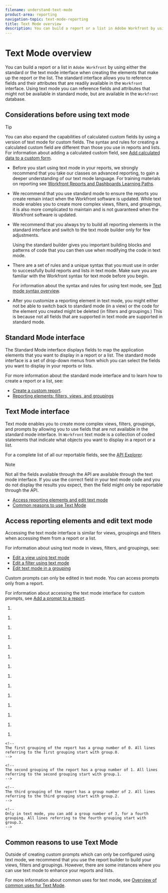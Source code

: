 ```yaml
---
filename: understand-text-mode
product-area: reporting
navigation-topic: text-mode-reporting
title: Text Mode overview
description: You can build a report or a list in Adobe Workfront by using either the standard or the text mode interface when creating the elements that make up the report or the list. The standard interface allows you to reference fields and their attributes that are readily available in the Workfront interface. Using text mode you can reference fields and attributes that might not be available in standard mode, but are available in the Workfront database.
---
```


# Text Mode overview

You can build a report or a list in `Adobe Workfront` by using either the standard or the text mode interface when creating the elements that make up the report or the list. The standard interface allows you to reference fields and their attributes that are readily available in the `Workfront` interface. Using text mode you can reference fields and attributes that might not be available in standard mode, but are available in the `Workfront` database.

## Considerations before using text mode

>[!TIP]
>
>You can also expand the capabilities of calculated custom fields by using a version of text mode for custom fields. The syntax and rules for creating a calculated custom field are different than those you use in reports and lists. For information about adding a calculated custom field, see [Add calculated data to a custom form](../../../administration-and-setup/customize-workfront/create-manage-custom-forms/add-calculated-data-to-custom-form.md).

<ul> 
 <li> <p>Before you start using text mode in your reports, we strongly recommend that you take our classes on advanced reporting, to gain a deeper understanding of our text mode language. For training materials on reporting see <a href="https://one.workfront.com/s/learningpath2/workfront-reporting-20Y0z000000blhLEAQ" target="_blank"><span>Workfront</span> Reports and Dashboards Learning Paths</a>.</p> </li> 
 <li> <p>We recommend that you use standard mode to ensure the reports you create remain intact when the <span>Workfront</span> software is updated. While text mode enables you to create more complex views, filters, and groupings, it is also more complicated to maintain and is not guaranteed when the <span>Workfront</span> software is updated.</p> </li> 
 <li> <p>We recommend that you always try to build all reporting elements in the standard interface and switch to the text mode builder only for few adjustments.</p> <note type="tip">
   Using the standard builder gives you important building blocks and patterns of code that you can then use when modifying the code in text mode.
  </note> </li> 
 <li> <p>There are a set of rules and a unique syntax that you must use in order to successfully build reports and lists in text mode. Make sure you are familiar with the <span>Workfront</span> syntax for text mode before you begin.</p> <p>For information about the syntax and rules for using text mode, see <a href="../../../reports-and-dashboards/reports/text-mode/text-mode-syntax-overview.md" class="MCXref xref">Text mode syntax overview</a>.</p> </li> 
 <li> <p>After you customize a reporting element in text mode, you might either not be able to switch back to standard mode (in a view) or the code for the element you created might be deleted (in filters and groupings.) This is because not all fields that are supported in text mode are supported in standard mode.</p> </li> 
</ul>

## Standard Mode interface

The Standard Mode interface displays fields to map the application elements that you want to display in a report or a list. The standard mode interface is a set of drop-down menus from which you can select the fields you want to display in your reports or lists.

For more information about the standard mode interface and to learn how to create a report or a list, see:

* [Create a custom report](../../../reports-and-dashboards/reports/creating-and-managing-reports/create-custom-report.md). 
* [Reporting elements: filters, views, and groupings](../../../reports-and-dashboards/reports/reporting-elements/reporting-elements-filters-views-groupings.md)

## Text Mode interface

Text mode enables you to create more complex views, filters, groupings, and prompts by allowing you to use fields that are not available in the standard mode interface. In  `Workfront` text mode is a collection of coded statements that indicate what objects you want to display in a report or a list.

For a complete list of all our reportable fields, see the [API Explorer](../../../wf-api/general/api-explorer.md).

>[!NOTE]
>
>Not all the fields available through the API are available through the text mode interface. If you use the correct field in your text mode code and you do not display the results you expect, then the field might only be reportable through the API.

* [Access reporting elements and edit text mode](#accessin) 
* [Common reasons to use Text Mode](#common)

## Access reporting elements and edit text mode

Accessing the text mode interface is similar for views, groupings and filters when accessing them from a report or a list.

For information about using text mode in views, filters, and groupings, see:

* [Edit a view using text mode](../../../reports-and-dashboards/reports/text-mode/edit-text-mode-in-view.md) 
* [Edit a filter using text mode](../../../reports-and-dashboards/reports/text-mode/edit-text-mode-in-filter.md) 
* [Edit text mode in a grouping](../../../reports-and-dashboards/reports/text-mode/edit-text-mode-in-grouping.md)

Custom prompts can only be edited in text mode. You can access prompts only from a report.

For information about accessing the text mode interface for custom prompts, see [Add a prompt to a report](../../../reports-and-dashboards/reports/creating-and-managing-reports/add-prompt-report.md).

<!--
Editing the text mode code inside views, filters, and groupings has some differences outlined below.
-->

  <!--
  Edit text mode in a view
  -->

  <!--
  Edit text mode in a filter
  -->

  <!--
  Edit text mode in a grouping
  -->

  <!--
  Edit a custom prompt
  -->

<!--
Edit text mode in a view
-->

<!--
Tip: We recommend that you build as much of the view as possible in standard mode, then convert it to text mode to edit it.
-->

<!--
To access the text mode interface for a view:
-->

1. 

   <!--
   Find the report you want to modify in text mode.
   -->

   <!--
   You must have manage permissions to a report in order to be able to edit it.
   -->

   <!--
   Click Report Actions.
   -->

   <!--
   Click Edit.
   -->

   <!--
   On the Columns (View) tab of the report builder, select a column in the report.
   -->

1. 

   <!--
   Click Apply if you want to save your changes and continue editing the report.
   -->

1. 

   <!--
   Click Save + Close to save your report.
   -->

1. 

   <!--
   Click Switch to Text Mode in the upper-right corner of the report builder.
   -->

   <!--
   Note: When you edit a column in text mode, Workfront adds the textmode=true line of code to the column. This indicates that the column is modified in text mode.
   -->

   <!--
   The following table outlines the key lines in a text mode view or grouping:
   -->

   <!--
   Sample Line Description valuefield= This is the name of the object or of the field as it appears in the database. For more information about how objects and fields appear in the database, see API Explorer. The following scenarios exist: If the name of the field you display is a phrase instead of a single noun, you must use camel case syntax for the valuefield. For example, for the Planned Start Date of a task the code is: valuefield=plannedStartDate If you want to display a custom field, the valuefield value is the actual name of the field, as you see it in the interface. For example, for a custom field named "More information", the code is: valuefield=More information If you want to display objects that are related to other objects in a view using the valuefield line of code the object names and attributes are separated by colons. For example, a column in a task view that would display the name of the Portfolio Owner has the following value for the valuefield line: valuefield=project:portfolio:owner:name This indicates that from the object of the report (task), you can access the next related object (project), from there, you can access the following related object from project (portfolio), then the portfolio owner (owner) and then their name (name). For information about how objects connect to one another, see the section Interdependency and hierarchy of objects in Understand objects in Adobe Workfront. Note: If you choose a field in text mode that is not valid in the standard interface, you are not able to switch back to the standard interface within the column. valueformat= This line represents the format used to display the valuefield. The valueformat identifies whether an object or field displays as text, number, percentage, or date. We recommend using HTML for your valueformat, especially when using valueexpression, to ensure the most accurate display of your information. For information about additional values for this line, see Use conditional formatting in Text Mode. valueexpression= You can add this line to replace valuefield, if you want to display a calculated field in the column. You must enclose the valuefield of the objects in curly brackets every time you use it in a valueexpression. The following scenarios exist: If you want to display a field in a column in upper case, you would use: valueexpression=UPPER({valuefield}) The valuefield of the object is spelled as it appears in the API Explorer. If you want to add multiple valuefields by stringing them together, you must separate them by a period. For example, if you want to display the name of the Primary Assignee of a task using valueexpression, you would use: valueexpreesion={assignedTo}.{name} If you want to use a custom field in a valueexpression line you must precede the name of the field by DE: to indicate that it is a custom field. The name of the field is spelled as it appears in the interface. Important: When you use a custom field that is placed in a custom form section that has restricted permissions for some users, the calculation of the valueexpression is blank when those users view this calculation in a report. For information about adjusting permissions on custom form sections, see Create or edit a custom form. For example, if you have a custom field labeled "Developer Name" and you want to display this field in upper case in a column, you can use the following valueexpression to indicate this: valueexpression=UPPER({DE:Developer Name}) When referencing a Typeahead type custom field, use the following expression to reference the name of the object selected in a field labeled "Developer Name": valueexpression=UPPER({DE:Developer Name:name}) descriptionkey= / description= This line defines the text of a tool tip as you mouse over the name of the column. In this case it is using a key to translate the name value in the description text. If you want to modify the description, change this line to read: description=Your Value. namekey= / name= This line defines the column label. In this case it is using the abbreviated value based on the key. If you want to modify the column name you can change this value to: name=Your Value Name allows you to enter any text for the column name, whilenamekey requires you enter a key that is used to translate the name of a column. To change the column name you can also add the displayname line, if one is not present. displayname = You can add the following line to change the name of a column, which suspends the namekey/name value: displayname=Your Value querysort= This line defines how the results are sorted when the column header is clicked. If it is not present then the column cannot be sorted after the report is run. width= This line represents the number of pixels that are used for the column. If the line is omitted or set to 0 (zero) then the column does not appear in the view. When you modify this field manually in text mode, you must also add the usewidths=true value to your column. usewidths=true You must use this line in addition to the width= line when customizing the width of a column. makeFieldEditable= This line defines whether the value displayed in a column is inline editable or not. If this line equals true, the value in the column is inline editable. If this line equals false, the value in the column is not inline editable. link.valuefield= Insert this line only when you want the value displayed in a column to link to the object associated with it. The link opens the details page of the object. This value should match the valuefield= line. When you insert this, you must also add the link.valueformat= line. For example, you can insert link.valuefield=priority in an issue view, and the Priority of the issue displays as a link. Clicking this link opens the Issue page. link.valueformat= Insert this line only when you have inserted the link.valuefield line to add a link to the value in a column. The link opens the details page of the object. This value should match the valueformat= line and indicates the format used to display the valuefield. Important: When viewing the text mode in a built-in column that also includes a link, you notice a number of lines referring to the link. Some of those lines might no longer be supported or are unnecessary when you create your own custom column in text mode and add the link statements to it. The lines that are mandatory when adding a linked value are link.valuefield and link.valueformat.
   -->

   <!--
   Click Apply if you want to save your changes and continue editing the report.
   -->

   <!--
   Click Save + Close to save your report.
   -->

<!--
Edit text mode in a filter
-->

<!--
Tip: We recommend that you build as much of the filter of the report as possible in standard mode, then convert the filter to text mode to edit it.
-->

<!--
For more information about building filters, see Filters overview in Adobe Workfront.
-->

<!--
To access the text mode interface for a filter:
-->

1. 

   <!--
   Find the report you want to modify in text mode.
   -->

   <!--
   You must have manage permissions to a report in order to be able to edit it.
   -->

   <!--
   Click Report Actions.
   -->

   <!--
   Click Edit.
   -->

   <!--
   On the Filters tab of the report, choose either Apply Existing Filter, or Add a Filter Rule.
   -->

1. 

   <!--
   Define the conditions of your filter.
   -->

   <!--
   Use the filter modifiers to define the condition of your filter. For more information about filter modifiers, see Filter and condition modifiers.
   -->

1. 

   <!--
   Click Switch to Text Mode in the upper-right corner of the report builder.
   -->

   <!--
   When using filter modifiers that are available only in text mode, remember that for each filter condition you have two lines of code: one defines the condition and the second one defines the modifier of the filter.
   -->

   <!--
   For example, if you want to filter for users who are in the same Home Group but not in the same Home Team as the logged in user, your filter should look like the following, in text mode:
   -->

1. 

   <!--
   homeGroupID=$$USER.homeGroupID
   -->

1. 

   <!--
   homeGroupID_Mod=in
   -->

1. 

   <!--
   homeTeamID=$$USER.homeTeamID
   -->

1. 

   <!--
   homeTeamID_Mod=notin
   -->

   <!--
   For a complete list of filter modifiers in text mode, see the article Filter and condition modifiers.
   -->

   <!--
   Click Apply if you want to save your changes and continue editing the report.
   -->

   <!--
   Click Save + Close to save your report.
   -->

<!--
Edit text mode in a grouping
-->

<!--
Tip: We recommend that you build as much of the grouping as possible in standard mode, then convert it to text mode to edit it.
-->

<!--
To access the text mode interface for a grouping:
-->

1. 

   <!--
   Find the report you want to modify in text mode.
   -->

   <!--
   You must have manage permissions to a report in order to be able to edit it.
   -->

   <!--
   Click Report Actions.
   -->

   <!--
   Click Edit.
   -->

   <!--
   On the Groupings tab of the report builder, choose either Apply Existing Grouping, or Add Grouping.
   -->

1. 

   <!--
   Start typing the name of a field that you want to group by.
   -->

   <!--
   Select the name of the field when you see it in the list.
   -->

1. 

   <!--
   Click Switch to Text Mode in the upper-right corner of the report builder.
   -->

   <!--
   Note: When you edit a grouping in text mode, Workfront adds the textmode=true line of code to the grouping. This indicates that the grouping is modified in text mode.
   -->

   <!--

   -->

   <!--
   The grouping is then displayed in text mode.
   -->

   <!--
   For example, if you want to group a list of tasks by the Project Name and then by the name of the Primary Assignee, your grouping should look like the following, in text mode:
   -->

   <!--
   textmode=true
   -->

   <!--
   group.0.linkedname=project
   -->

   <!--
   group.0.namekey=view.relatedcolumn
   -->

   <!--
   group.0.valuefield=project:name
   -->

   <!--
   group.0.namekeyargkey.0=project
   -->

   <!--
   group.0.namekeyargkey.1=name
   -->

   <!--
   group.0.valueformat=string
   -->

   <!--
   group.1.linkedname=assignedTo
   -->

   <!--
   group.1.namekey=view.relatedcolumn
   -->

   <!--
   group.1.valuefield=assignedTo:name
   -->

   <!--
   group.1.namekeyargkey.0=assignedTo
   -->

   <!--
   group.1.namekeyargkey.1=name
   -->

   <!--
   group.1.valueformat=string
   -->

   <!--
   Each field in the grouping has several lines of code that refer to that field.
   -->

   <!--
   The lines of code that refer to the same field selected in the grouping are numbered with the same number, as follows:
   -->

    <!--  
    The first grouping of the report has a group number of 0. All lines referring to the first grouping start with group.0.  
    -->

    <!--  
    The second grouping of the report has a group number of 1. All lines referring to the second grouping start with group.1. 
    -->

    <!--  
    The third grouping of the report has a group number of 2. All lines referring to the third grouping start with group.2.  
    -->

    <!--  
    Only in text mode, you can add a group number of 3, for a fourth grouping. All lines referring to the fourth grouping start with group.3.  
    -->

   <!--
   Note: Four groupings are not supported in the report builder. They are only supported when using text mode. Workfront does not support more than four levels of groupings.
   -->

   <!--
   The key lines in a text mode grouping are similar to the fields available in views. The only lines that are not found in a grouping but are found in a view are width and makeFieldEditable.
   -->

   <!--
   For more information about the key lines in text mode in a view or grouping, see the section Edit text mode in a view in this article.
   -->

   <!--
   Click Apply if you want to save your changes and continue editing the report.
   -->

   <!--
   Click Save + Close to save your report.
   -->

<!--
Edit a custom prompt
-->

<!--
Custom prompts can only be edited in text mode.
-->

<!--
For more information about creating a custom prompt, see Add a prompt to a report.
-->

## Common reasons to use Text Mode

Outside of creating custom prompts which can only be configured using text mode, we recommend that you use the report builder to build your views, filters and groupings. However, there are some instances where you can use text mode to enhance your reports and lists.

For more information about common uses for text mode, see [Overview of common uses for Text Mode](../../../reports-and-dashboards/reports/text-mode/understand-common-uses-text-mode.md).
